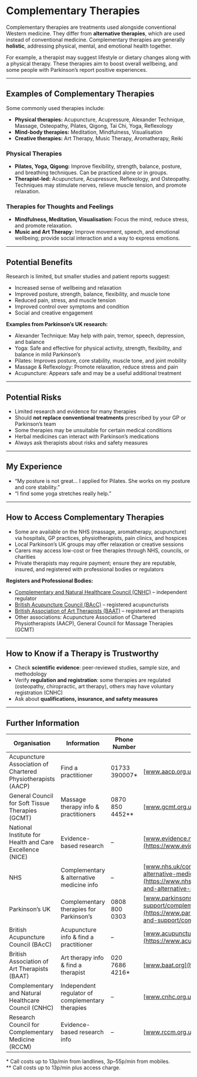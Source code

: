 # Complementary Therapies

Complementary therapies are treatments used alongside conventional Western medicine. They differ from **alternative therapies**, which are used instead of conventional medicine. Complementary therapies are generally **holistic**, addressing physical, mental, and emotional health together.  

For example, a therapist may suggest lifestyle or dietary changes along with a physical therapy. These therapies aim to boost overall wellbeing, and some people with Parkinson’s report positive experiences.  

---

## Examples of Complementary Therapies

Some commonly used therapies include:  
- **Physical therapies:** Acupuncture, Acupressure, Alexander Technique, Massage, Osteopathy, Pilates, Qigong, Tai Chi, Yoga, Reflexology  
- **Mind-body therapies:** Meditation, Mindfulness, Visualisation  
- **Creative therapies:** Art Therapy, Music Therapy, Aromatherapy, Reiki  

### Physical Therapies
- **Pilates, Yoga, Qigong:** Improve flexibility, strength, balance, posture, and breathing techniques. Can be practiced alone or in groups.  
- **Therapist-led:** Acupuncture, Acupressure, Reflexology, and Osteopathy. Techniques may stimulate nerves, relieve muscle tension, and promote relaxation.  

### Therapies for Thoughts and Feelings
- **Mindfulness, Meditation, Visualisation:** Focus the mind, reduce stress, and promote relaxation.  
- **Music and Art Therapy:** Improve movement, speech, and emotional wellbeing; provide social interaction and a way to express emotions.  

---

## Potential Benefits

Research is limited, but smaller studies and patient reports suggest:  
- Increased sense of wellbeing and relaxation  
- Improved posture, strength, balance, flexibility, and muscle tone  
- Reduced pain, stress, and muscle tension  
- Improved control over symptoms and condition  
- Social and creative engagement  

**Examples from Parkinson’s UK research:**  
- Alexander Technique: May help with pain, tremor, speech, depression, and balance  
- Yoga: Safe and effective for physical activity, strength, flexibility, and balance in mild Parkinson’s  
- Pilates: Improves posture, core stability, muscle tone, and joint mobility  
- Massage & Reflexology: Promote relaxation, reduce stress and pain  
- Acupuncture: Appears safe and may be a useful additional treatment  

---

## Potential Risks

- Limited research and evidence for many therapies  
- Should **not replace conventional treatments** prescribed by your GP or Parkinson’s team  
- Some therapies may be unsuitable for certain medical conditions  
- Herbal medicines can interact with Parkinson’s medications  
- Always ask therapists about risks and safety measures  

---

## My Experience

- “My posture is not great… I applied for Pilates. She works on my posture and core stability.”  
- “I find some yoga stretches really help.”  

---

## How to Access Complementary Therapies

- Some are available on the NHS (massage, aromatherapy, acupuncture) via hospitals, GP practices, physiotherapists, pain clinics, and hospices  
- Local Parkinson’s UK groups may offer relaxation or creative sessions  
- Carers may access low-cost or free therapies through NHS, councils, or charities  
- Private therapists may require payment; ensure they are reputable, insured, and registered with professional bodies or regulators  

**Registers and Professional Bodies:**  
- [Complementary and Natural Healthcare Council (CNHC)](https://www.cnhc.org.uk/) – independent regulator  
- [British Acupuncture Council (BAcC)](https://www.acupuncture.org.uk/) – registered acupuncturists  
- [British Association of Art Therapists (BAAT)](https://www.baat.org/) – registered art therapists  
- Other associations: Acupuncture Association of Chartered Physiotherapists (AACP), General Council for Massage Therapies (GCMT)  

---

## How to Know if a Therapy is Trustworthy

- Check **scientific evidence**: peer-reviewed studies, sample size, and methodology  
- Verify **regulation and registration**: some therapies are regulated (osteopathy, chiropractic, art therapy), others may have voluntary registration (CNHC)  
- Ask about **qualifications, insurance, and safety measures**  

---

## Further Information

| Organisation | Information | Phone Number | Website |
|-------------|------------|--------------|---------|
| Acupuncture Association of Chartered Physiotherapists (AACP) | Find a practitioner | 01733 390007* | [www.aacp.org.uk](https://www.aacp.org.uk) |
| General Council for Soft Tissue Therapies (GCMT) | Massage therapy info & practitioners | 0870 850 4452** | [www.gcmt.org.uk](https://www.gcmt.org.uk) |
| National Institute for Health and Care Excellence (NICE) | Evidence-based research | – | [www.evidence.nhs.uk](https://www.evidence.nhs.uk) |
| NHS | Complementary & alternative medicine info | – | [www.nhs.uk/conditions/complementary-and-alternative-medicine](https://www.nhs.uk/conditions/complementary-and-alternative-medicine/) |
| Parkinson’s UK | Complementary therapies for Parkinson’s | 0808 800 0303 | [www.parkinsons.org.uk/information-and-support/complementary-therapies](https://www.parkinsons.org.uk/information-and-support/complementary-therapies) |
| British Acupuncture Council (BAcC) | Acupuncture info & find a practitioner | – | [www.acupuncture.org.uk](https://www.acupuncture.org.uk) |
| British Association of Art Therapists (BAAT) | Art therapy info & find a therapist | 020 7686 4216* | [www.baat.org](https://www.baat.org) |
| Complementary and Natural Healthcare Council (CNHC) | Independent regulator of complementary therapies | – | [www.cnhc.org.uk](https://www.cnhc.org.uk/) |
| Research Council for Complementary Medicine (RCCM) | Evidence-based research info | – | [www.rccm.org.uk](https://www.rccm.org.uk/) |

\* Call costs up to 13p/min from landlines, 3p–55p/min from mobiles.  
\** Call costs up to 13p/min plus access charge.  

```
